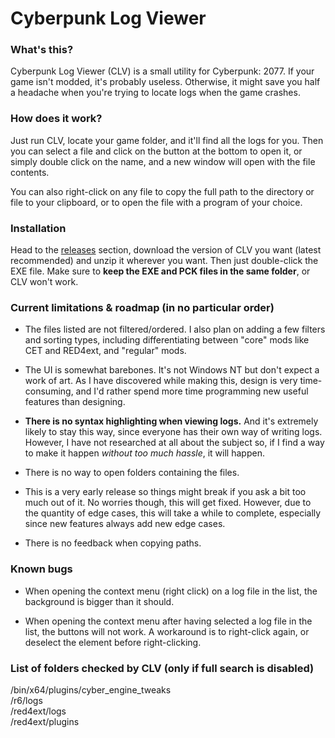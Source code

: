 # Cyberpunk Log Viewer

### What's this?

Cyberpunk Log Viewer (CLV) is a small utility for Cyberpunk: 2077. If your game isn't modded, it's probably useless. Otherwise, it might save you half a headache when you're trying to locate logs when the game crashes.

### How does it work?

Just run CLV, locate your game folder, and it'll find all the logs for you. Then you can select a file and click on the button at the bottom to open it, or simply double click on the name, and a new window will open with the file contents.

You can also right-click on any file to copy the full path to the directory or file to your clipboard, or to open the file with a program of your choice.

### Installation

Head to the [releases](https://github.com/l1chorpe/cyberpunk-log-viewer/releases) section, download the version of CLV you want (latest recommended) and unzip it wherever you want. Then just double-click the EXE file. Make sure to **keep the EXE and PCK files in the same folder**, or CLV won't work.

### Current limitations & roadmap (in no particular order)

- The files listed are not filtered/ordered. I also plan on adding a few filters and sorting types, including differentiating between "core" mods like CET and RED4ext, and "regular" mods.

- The UI is somewhat barebones. It's not Windows NT but don't expect a work of art. As I have discovered while making this, design is very time-consuming, and I'd rather spend more time programming new useful features than designing.

- **There is no syntax highlighting when viewing logs.** And it's extremely likely to stay this way, since everyone has their own way of writing logs. However, I have not researched at all about the subject so, if I find a way to make it happen *without too much hassle*, it will happen.

- There is no way to open folders containing the files.

- This is a very early release so things might break if you ask a bit too much out of it. No worries though, this will get fixed. However, due to the quantity of edge cases, this will take a while to complete, especially since new features always add new edge cases.

- There is no feedback when copying paths.

### Known bugs

- When opening the context menu (right click) on a log file in the list, the background is bigger than it should.

- When opening the context menu after having selected a log file in the list, the buttons will not work. A workaround is to right-click again, or deselect the element before right-clicking.

### List of folders checked by CLV (only if full search is disabled)

/bin/x64/plugins/cyber_engine_tweaks  
/r6/logs  
/red4ext/logs  
/red4ext/plugins  
